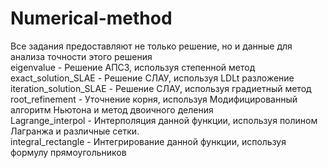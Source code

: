 # Numerical-method
Все задания предоставляют не только решение, но и данные для анализа точности этого решения  
eigenvalue - Решение АПСЗ, используя степенной метод  
exact_solution_SLAE - Решение СЛАУ, используя LDLt разложение  
iteration_solution_SLAE - Решение СЛАУ, используя градиетный метод  
root_refinement - Уточнение корня, используя Модифицированный алгоритм Ньютона и метод двоичного деления  
Lagrange_interpol - Интерполяция данной функции, используя полином Лагранжа и различные сетки.  
integral_rectangle - Интегрирование данной функции, используя формулу прямоугольников